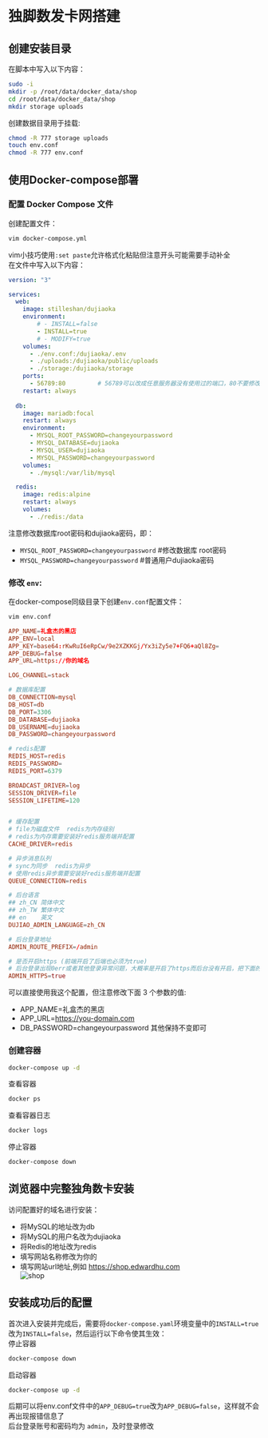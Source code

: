 # 独脚数发卡网搭建

## 创建安装目录
在脚本中写入以下内容：
```bash
sudo -i
mkdir -p /root/data/docker_data/shop
cd /root/data/docker_data/shop
mkdir storage uploads
```
创建数据目录用于挂载:
```bash
chmod -R 777 storage uploads
touch env.conf
chmod -R 777 env.conf
```

## 使用Docker-compose部署
### 配置 Docker Compose 文件
创建配置文件：
```bash
vim docker-compose.yml
```
vim小技巧使用`:set paste`允许格式化粘贴但注意开头可能需要手动补全  
在文件中写入以下内容：
```yml
version: "3"

services:
  web:
    image: stilleshan/dujiaoka
    environment:
        # - INSTALL=false
        - INSTALL=true
        # - MODIFY=true
    volumes:
      - ./env.conf:/dujiaoka/.env
      - ./uploads:/dujiaoka/public/uploads
      - ./storage:/dujiaoka/storage
    ports:
      - 56789:80         # 56789可以改成任意服务器没有使用过的端口，80不要修改
    restart: always
 
  db:
    image: mariadb:focal
    restart: always
    environment:
      - MYSQL_ROOT_PASSWORD=changeyourpassword
      - MYSQL_DATABASE=dujiaoka
      - MYSQL_USER=dujiaoka
      - MYSQL_PASSWORD=changeyourpassword
    volumes:
      - ./mysql:/var/lib/mysql

  redis:
    image: redis:alpine
    restart: always
    volumes:
      - ./redis:/data
```
注意修改数据库root密码和dujiaoka密码，即：  
- `MYSQL_ROOT_PASSWORD=changeyourpassword` #修改数据库 root密码
- `MYSQL_PASSWORD=changeyourpassword` #普通用户dujiaoka密码

### 修改 `env`:
在docker-compose同级目录下创建`env.conf`配置文件：  
```bash
vim env.conf
```
```conf
APP_NAME=礼盒杰的黑店
APP_ENV=local
APP_KEY=base64:rKwRuI6eRpCw/9e2XZKKGj/Yx3iZy5e7+FQ6+aQl8Zg=
APP_DEBUG=false
APP_URL=https://你的域名

LOG_CHANNEL=stack

# 数据库配置
DB_CONNECTION=mysql
DB_HOST=db
DB_PORT=3306
DB_DATABASE=dujiaoka
DB_USERNAME=dujiaoka
DB_PASSWORD=changeyourpassword

# redis配置
REDIS_HOST=redis
REDIS_PASSWORD=
REDIS_PORT=6379

BROADCAST_DRIVER=log
SESSION_DRIVER=file
SESSION_LIFETIME=120


# 缓存配置
# file为磁盘文件  redis为内存级别
# redis为内存需要安装好redis服务端并配置
CACHE_DRIVER=redis

# 异步消息队列
# sync为同步  redis为异步
# 使用redis异步需要安装好redis服务端并配置
QUEUE_CONNECTION=redis

# 后台语言
## zh_CN 简体中文
## zh_TW 繁体中文
## en    英文
DUJIAO_ADMIN_LANGUAGE=zh_CN

# 后台登录地址
ADMIN_ROUTE_PREFIX=/admin

# 是否开启https (前端开启了后端也必须为true)
# 后台登录出现0err或者其他登录异常问题，大概率是开启了https而后台没有开启，把下面的false改为true即可
ADMIN_HTTPS=true
```
可以直接使用我这个配置，但注意修改下面 3 个参数的值:  
- APP_NAME=礼盒杰的黑店
- APP_URL=https://you-domain.com
- DB_PASSWORD=changeyourpassword
其他保持不变即可

### 创建容器
```bash
docker-compose up -d
```
查看容器
```bash
docker ps
```
查看容器日志
```bash
docker logs 
```
停止容器
```bash
docker-compose down
```

## 浏览器中完整独角数卡安装
访问配置好的域名进行安装：
- 将MySQL的地址改为db
- 将MySQL的用户名改为dujiaoka
- 将Redis的地址改为redis
- 填写网站名称修改为你的
- 填写网站url地址,例如 https://shop.edwardhu.com  
![shop](https://github.com/user-attachments/assets/070c5b23-462d-4cca-8990-1d7e713b7a02)  

## 安装成功后的配置
首次进入安装并完成后，需要将`docker-compose.yaml`环境变量中的`INSTALL=true`改为`INSTALL=false`，然后运行以下命令使其生效：  
停止容器
```bash
docker-compose down
```
启动容器
```bash
docker-compose up -d
```
后期可以将env.conf文件中的`APP_DEBUG=true`改为`APP_DEBUG=false`，这样就不会再出现报错信息了  
后台登录账号和密码均为 `admin`，及时登录修改
